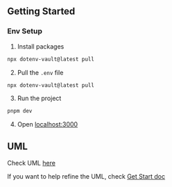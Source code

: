 ## Getting Started

### Env Setup

1. Install packages

```bash
npx dotenv-vault@latest pull
```

2. Pull the `.env` file

```bash
npx dotenv-vault@latest pull
```

3. Run the project

```bash
pnpm dev
```

4. Open [localhost:3000](http://localhost:3000/)

## UML

Check UML [here](https://github.com/INEEDAMONITOR/Role-Rally/blob/UML/UML_Diagram/README.md)

If you want to help refine the UML, check [Get Start doc](https://github.com/INEEDAMONITOR/Role-Rally/blob/UML/UML_Diagram/Get-Start-UML-on-GitHub.md)

